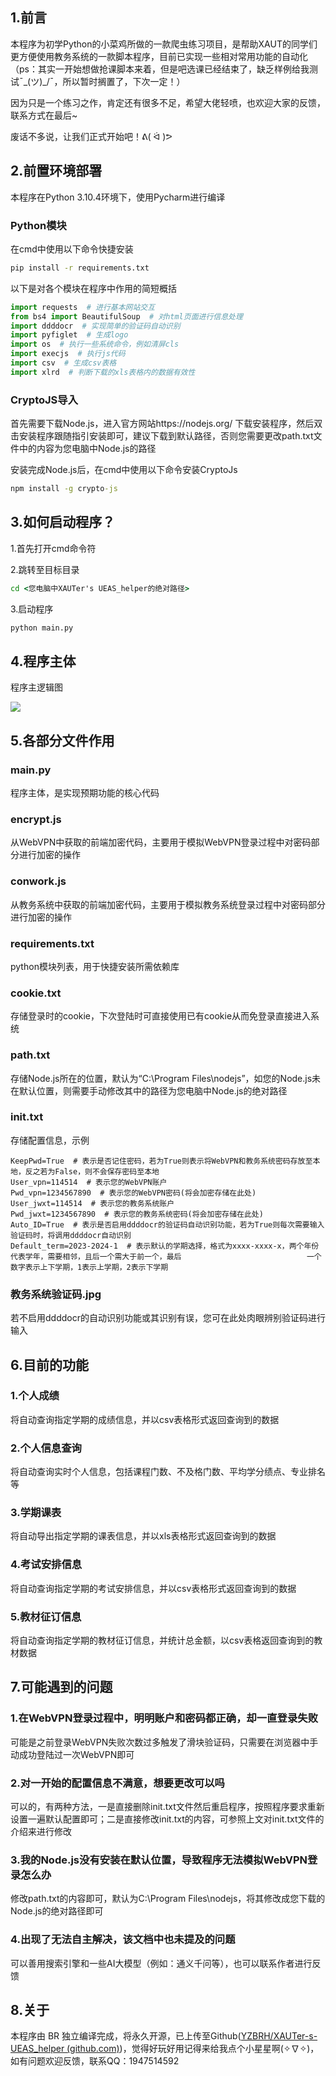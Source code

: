 ## 1.前言

本程序为初学Python的小菜鸡所做的一款爬虫练习项目，是帮助XAUT的同学们更方便使用教务系统的一款脚本程序，目前已实现一些相对常用功能的自动化（ps：其实一开始想做抢课脚本来着，但是吧选课已经结束了，缺乏样例给我测试¯\_(ツ)_/¯，所以暂时搁置了，下次一定！）

因为只是一个练习之作，肯定还有很多不足，希望大佬轻喷，也欢迎大家的反馈，联系方式在最后~

废话不多说，让我们正式开始吧！ᕕ( ᐛ )ᕗ



## 2.前置环境部署

本程序在Python 3.10.4环境下，使用Pycharm进行编译

### Python模块

在cmd中使用以下命令快捷安装

```cmd
pip install -r requirements.txt
```

以下是对各个模块在程序中作用的简短概括

```python
import requests  # 进行基本网站交互
from bs4 import BeautifulSoup  # 对html页面进行信息处理
import ddddocr  # 实现简单的验证码自动识别
import pyfiglet  # 生成logo
import os  # 执行一些系统命令，例如清屏cls
import execjs  # 执行js代码
import csv  # 生成csv表格
import xlrd  # 判断下载的xls表格内的数据有效性
```

### CryptoJS导入

首先需要下载Node.js，进入官方网站https://nodejs.org/
下载安装程序，然后双击安装程序跟随指引安装即可，建议下载到默认路径，否则您需要更改path.txt文件中的内容为您电脑中Node.js的路径

安装完成Node.js后，在cmd中使用以下命令安装CryptoJs

```cmd
npm install -g crypto-js
```



## 3.如何启动程序？

1.首先打开cmd命令符

2.跳转至目标目录

```cmd
cd <您电脑中XAUTer's UEAS_helper的绝对路径>
```

3.启动程序

```cmd
python main.py
```



## 4.程序主体

程序主逻辑图

![](C:\Users\86156\Downloads\未命名文件.png)



## 5.各部分文件作用

### main.py

程序主体，是实现预期功能的核心代码

### encrypt.js

从WebVPN中获取的前端加密代码，主要用于模拟WebVPN登录过程中对密码部分进行加密的操作

### conwork.js

从教务系统中获取的前端加密代码，主要用于模拟教务系统登录过程中对密码部分进行加密的操作

### requirements.txt

python模块列表，用于快捷安装所需依赖库

### cookie.txt

存储登录时的cookie，下次登陆时可直接使用已有cookie从而免登录直接进入系统

### path.txt

存储Node.js所在的位置，默认为“C:\Program Files\nodejs”，如您的Node.js未在默认位置，则需要手动修改其中的路径为您电脑中Node.js的绝对路径

### init.txt

存储配置信息，示例

```
KeepPwd=True  # 表示是否记住密码，若为True则表示将WebVPN和教务系统密码存放至本地，反之若为False，则不会保存密码至本地
User_vpn=114514  # 表示您的WebVPN账户
Pwd_vpn=1234567890  # 表示您的WebVPN密码(将会加密存储在此处)
User_jwxt=114514  # 表示您的教务系统账户
Pwd_jwxt=1234567890  # 表示您的教务系统密码(将会加密存储在此处)
Auto_ID=True  # 表示是否启用ddddocr的验证码自动识别功能，若为True则每次需要输入验证码时，将调用ddddocr自动识别
Default_term=2023-2024-1  # 表示默认的学期选择，格式为xxxx-xxxx-x，两个年份代表学年，需要相邻，且后一个需大于前一个，最后							一个数字表示上下学期，1表示上学期，2表示下学期
```

### 教务系统验证码.jpg

若不启用ddddocr的自动识别功能或其识别有误，您可在此处肉眼辨别验证码进行输入



## 6.目前的功能

### 1.个人成绩

将自动查询指定学期的成绩信息，并以csv表格形式返回查询到的数据

### 2.个人信息查询

将自动查询实时个人信息，包括课程门数、不及格门数、平均学分绩点、专业排名等

### 3.学期课表

将自动导出指定学期的课表信息，并以xls表格形式返回查询到的数据

### 4.考试安排信息

将自动查询指定学期的考试安排信息，并以csv表格形式返回查询到的数据

### 5.教材征订信息

将自动查询指定学期的教材征订信息，并统计总金额，以csv表格返回查询到的教材数据



## 7.可能遇到的问题

### 1.在WebVPN登录过程中，明明账户和密码都正确，却一直登录失败

可能是之前登录WebVPN失败次数过多触发了滑块验证码，只需要在浏览器中手动成功登陆过一次WebVPN即可

### 2.对一开始的配置信息不满意，想要更改可以吗

可以的，有两种方法，一是直接删除init.txt文件然后重启程序，按照程序要求重新设置一遍默认配置即可；二是直接修改init.txt的内容，可参照上文对init.txt文件的介绍来进行修改

### 3.我的Node.js没有安装在默认位置，导致程序无法模拟WebVPN登录怎么办

修改path.txt的内容即可，默认为C:\Program Files\nodejs，将其修改成您下载的Node.js的绝对路径即可

### 4.出现了无法自主解决，该文档中也未提及的问题

可以善用搜索引擎和一些AI大模型（例如：通义千问等），也可以联系作者进行反馈

## 8.关于

本程序由 BR 独立编译完成，将永久开源，已上传至Github([YZBRH/XAUTer-s-UEAS_helper (github.com)](https://github.com/YZBRH/XAUTer-s-UEAS_helper))，觉得好玩好用记得来给我点个小星星啊(✧∇✧)，如有问题欢迎反馈，联系QQ：1947514592
